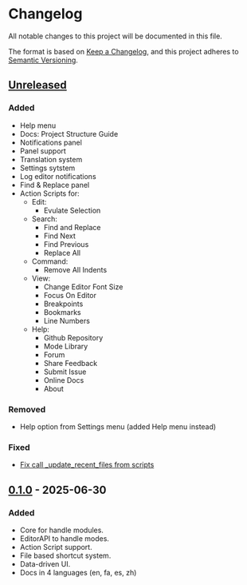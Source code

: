# Changelog

All notable changes to this project will be documented in this file.

The format is based on [Keep a Changelog](https://keepachangelog.com/en/1.1.0/),
and this project adheres to [Semantic Versioning](https://semver.org/spec/v2.0.0.html).

## [Unreleased]

### Added

- Help menu
- Docs: Project Structure Guide
- Notifications panel
- Panel support
- Translation system
- Settings sytstem
- Log editor notifications
- Find & Replace panel
- Action Scripts for:
	- Edit:
		- Evulate Selection
	- Search:
		- Find and Replace
		- Find Next
		- Find Previous
		- Replace All
	- Command:
		- Remove All Indents
	- View:
		- Change Editor Font Size
		- Focus On Editor
		- Breakpoints
		- Bookmarks
		- Line Numbers
	- Help:
		- Github Repository
		- Mode Library
		- Forum
		- Share Feedback
		- Submit Issue
		- Online Docs
		- About

### Removed

- Help option from Settings menu (added Help menu instead)

### Fixed

- [Fix call _update_recent_files from scripts](https://github.com/mkh-user/Text-Forge/commit/8c8ce45f759af6887699f7702c8abfde04915a98)

## [0.1.0] - 2025-06-30

### Added

- Core for handle modules.
- EditorAPI to handle modes.
- Action Script support.
- File based shortcut system.
- Data-driven UI.
- Docs in 4 languages (en, fa, es, zh)

[unreleased]: https://github.com/mkh-user/text-forge/compare/v0.1.0...HEAD
[0.1.0]: https://github.com/mkh-user/text-forge/releases/tag/v0.1.0
